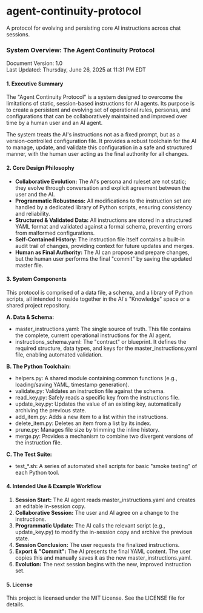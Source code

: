 # **agent-continuity-protocol**

A protocol for evolving and persisting core AI instructions across chat sessions.

### **System Overview: The Agent Continuity Protocol**

Document Version: 1.0  
Last Updated: Thursday, June 26, 2025 at 11:31 PM EDT

#### **1\. Executive Summary**

The "Agent Continuity Protocol" is a system designed to overcome the limitations of static, session-based instructions for AI agents. Its purpose is to create a persistent and evolving set of operational rules, personas, and configurations that can be collaboratively maintained and improved over time by a human user and an AI agent.

The system treats the AI's instructions not as a fixed prompt, but as a version-controlled configuration file. It provides a robust toolchain for the AI to manage, update, and validate this configuration in a safe and structured manner, with the human user acting as the final authority for all changes.

#### **2\. Core Design Philosophy**

* **Collaborative Evolution:** The AI's persona and ruleset are not static; they evolve through conversation and explicit agreement between the user and the AI.  
* **Programmatic Robustness:** All modifications to the instruction set are handled by a dedicated library of Python scripts, ensuring consistency and reliability.  
* **Structured & Validated Data:** All instructions are stored in a structured YAML format and validated against a formal schema, preventing errors from malformed configurations.  
* **Self-Contained History:** The instruction file itself contains a built-in audit trail of changes, providing context for future updates and merges.  
* **Human as Final Authority:** The AI can propose and prepare changes, but the human user performs the final "commit" by saving the updated master file.

#### **3\. System Components**

This protocol is comprised of a data file, a schema, and a library of Python scripts, all intended to reside together in the AI's "Knowledge" space or a shared project repository.

**A. Data & Schema:**

* master\_instructions.yaml: The single source of truth. This file contains the complete, current operational instructions for the AI agent.  
* instructions\_schema.yaml: The "contract" or blueprint. It defines the required structure, data types, and keys for the master\_instructions.yaml file, enabling automated validation.

**B. The Python Toolchain:**

* helpers.py: A shared module containing common functions (e.g., loading/saving YAML, timestamp generation).  
* validate.py: Validates an instruction file against the schema.  
* read\_key.py: Safely reads a specific key from the instructions file.  
* update\_key.py: Updates the value of an existing key, automatically archiving the previous state.  
* add\_item.py: Adds a new item to a list within the instructions.  
* delete\_item.py: Deletes an item from a list by its index.  
* prune.py: Manages file size by trimming the inline history.  
* merge.py: Provides a mechanism to combine two divergent versions of the instruction file.

**C. The Test Suite:**

* test\_\*.sh: A series of automated shell scripts for basic "smoke testing" of each Python tool.

#### **4\. Intended Use & Example Workflow**

1. **Session Start:** The AI agent reads master\_instructions.yaml and creates an editable in-session copy.  
2. **Collaborative Session:** The user and AI agree on a change to the instructions.  
3. **Programmatic Update:** The AI calls the relevant script (e.g., update\_key.py) to modify the in-session copy and archive the previous state.  
4. **Session Conclusion:** The user requests the finalized instructions.  
5. **Export & "Commit":** The AI presents the final YAML content. The user copies this and manually saves it as the new master\_instructions.yaml.  
6. **Evolution:** The next session begins with the new, improved instruction set.

#### **5\. License**

This project is licensed under the MIT License. See the LICENSE file for details.
